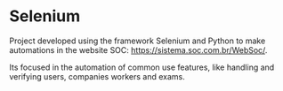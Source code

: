 # Selenium
Project developed using the framework Selenium and Python to make automations in the website SOC: https://sistema.soc.com.br/WebSoc/.

Its focused in the automation of common use features, like handling and verifying users, companies workers and exams.